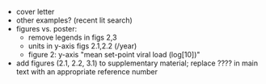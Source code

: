 - cover letter
- other examples? (recent lit search)
- figures vs. poster:
    - remove legends in figs 2,3 
	- units in y-axis figs 2.1,2.2 (/year)
    - figure 2: y-axis "mean set-point viral load (log[10])"
- add figures (2.1, 2.2, 3.1) to supplementary material; replace ????
in main text with an appropriate reference number
